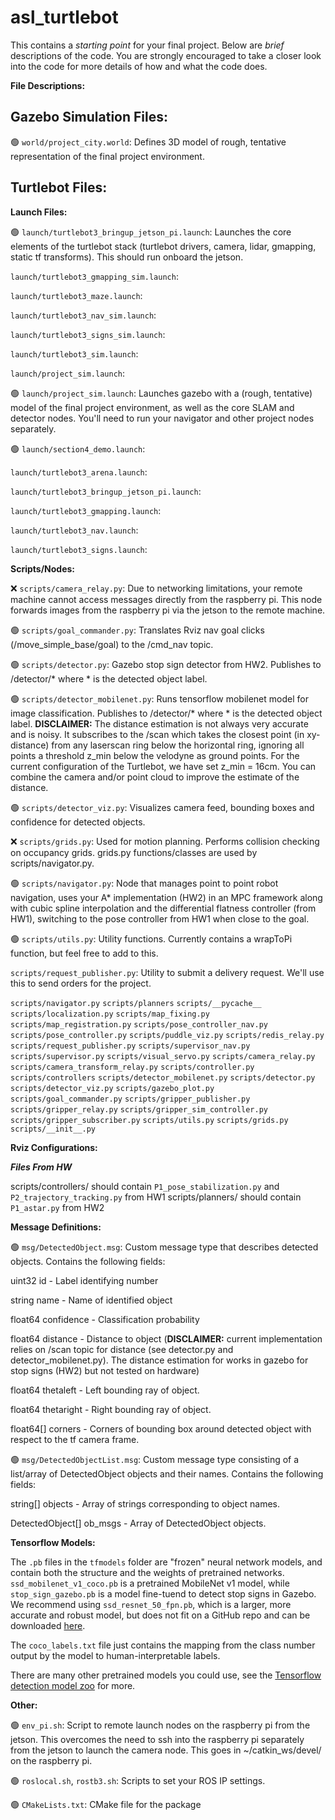 # asl_turtlebot

This contains a _starting point_ for your final project. Below are _brief_
descriptions of the code. You are strongly encouraged to take a closer look into
the code for more details of how and what the code does.

**File Descriptions:**

**Gazebo Simulation Files:**
----------------------

&#128994; `world/project_city.world`: Defines 3D model of rough, tentative
representation of the final project environment.

**Turtlebot Files:**
----------------------
**Launch Files:**

&#128994; `launch/turtlebot3_bringup_jetson_pi.launch`: Launches the core elements of the
turtlebot stack (turtlebot drivers, camera, lidar, gmapping, static tf
transforms). This should run onboard the jetson.

`launch/turtlebot3_gmapping_sim.launch`:

`launch/turtlebot3_maze.launch`:

`launch/turtlebot3_nav_sim.launch`:

`launch/turtlebot3_signs_sim.launch`:

`launch/turtlebot3_sim.launch`:

`launch/project_sim.launch`:

&#128994; `launch/project_sim.launch`: Launches gazebo with a (rough, tentative)
model of the final project environment, as well as the core SLAM and detector
nodes. You'll need to run your navigator and other project nodes separately.

&#128994; `launch/section4_demo.launch`:

`launch/turtlebot3_arena.launch`:

`launch/turtlebot3_bringup_jetson_pi.launch`:

`launch/turtlebot3_gmapping.launch`:

`launch/turtlebot3_nav.launch`:

`launch/turtlebot3_signs.launch`:

**Scripts/Nodes:**

&#10060; `scripts/camera_relay.py`: Due to networking limitations, your remote
machine cannot access messages directly from the raspberry pi. This node
forwards images from the raspberry pi via the jetson to the remote machine.

&#128994; `scripts/goal_commander.py`: Translates Rviz nav goal clicks
(/move_simple_base/goal) to the /cmd_nav topic.

&#128994; `scripts/detector.py`: Gazebo stop sign detector from HW2. Publishes to
/detector/* where * is the detected object label.

&#128994; `scripts/detector_mobilenet.py`: Runs tensorflow mobilenet model for image
classification. Publishes to /detector/* where * is the detected object label.
**DISCLAIMER:** The distance estimation is not always very accurate and is
noisy. It subscribes to the /scan which takes the closest point (in xy-distance)
from any laserscan ring below the horizontal ring, ignoring all points a
threshold z_min below the velodyne as ground points. For the current
configuration of the Turtlebot, we have set z_min = 16cm. You can combine the
camera and/or point cloud to improve the estimate of the distance.

&#128994; `scripts/detector_viz.py`: Visualizes camera feed, bounding boxes and
confidence for detected objects.

&#10060; `scripts/grids.py`: Used for motion planning. Performs collision checking on
occupancy grids. grids.py functions/classes are used by scripts/navigator.py.

&#128994; `scripts/navigator.py`: Node that manages point to point robot navigation, uses
your A\* implementation (HW2) in an MPC framework along with cubic spline
interpolation and the differential flatness controller (from HW1), switching to
the pose controller from HW1 when close to the goal.

&#128994; `scripts/utils.py`: Utility functions. Currently contains a wrapToPi function,
but feel free to add to this.

`scripts/request_publisher.py`: Utility to submit a delivery request. We'll use
this to send orders for the project.

`scripts/navigator.py`
`scripts/planners`
`scripts/__pycache__`
`scripts/localization.py`
`scripts/map_fixing.py`
`scripts/map_registration.py`
`scripts/pose_controller_nav.py`
`scripts/pose_controller.py`
`scripts/puddle_viz.py`
`scripts/redis_relay.py`
`scripts/request_publisher.py`
`scripts/supervisor_nav.py`
`scripts/supervisor.py`
`scripts/visual_servo.py`
`scripts/camera_relay.py`
`scripts/camera_transform_relay.py`
`scripts/controller.py`
`scripts/controllers`
`scripts/detector_mobilenet.py`
`scripts/detector.py`
`scripts/detector_viz.py`
`scripts/gazebo_plot.py`
`scripts/goal_commander.py`
`scripts/gripper_publisher.py`
`scripts/gripper_relay.py`
`scripts/gripper_sim_controller.py`
`scripts/gripper_subscriber.py`
`scripts/utils.py`
`scripts/grids.py`
`scripts/__init__.py`

**Rviz Configurations:**

***Files From HW***

scripts/controllers/ should contain `P1_pose_stabilization.py` and
`P2_trajectory_tracking.py` from HW1 scripts/planners/ should contain
`P1_astar.py` from HW2


**Message Definitions:**

&#128994; `msg/DetectedObject.msg`: Custom message type that describes detected objects.
Contains the following fields:

uint32 id - Label identifying number

string name - Name of identified object

float64 confidence - Classification probability

float64 distance - Distance to object (**DISCLAIMER:** current implementation
relies on /scan topic for distance (see detector.py and detector_mobilenet.py).
The distance estimation for works in gazebo for stop signs (HW2) but not tested
on hardware)

float64 thetaleft - Left bounding ray of object.

float64 thetaright - Right bounding ray of object.

float64[] corners - Corners of bounding box around detected object with respect
to the tf camera frame.

&#128994; `msg/DetectedObjectList.msg`: Custom message type consisting of a
list/array of DetectedObject objects and their names. Contains the following
fields:

string[] objects - Array of strings corresponding to object names.

DetectedObject[] ob_msgs - Array of DetectedObject objects.


**Tensorflow Models:**

The `.pb` files in the `tfmodels` folder are "frozen" neural network models, and
contain both the structure and the weights of pretrained networks.
`ssd_mobilenet_v1_coco.pb` is a pretrained MobileNet v1 model, while
`stop_sign_gazebo.pb` is a model fine-tuend to detect stop signs in Gazebo. We
recommend using `ssd_resnet_50_fpn.pb`, which is a larger, more accurate and
robust model, but does not fit on a GitHub repo and can be downloaded
[here](https://stanford.app.box.com/s/vszjfhwkjb203qbwhzoirn3uzt5r16lv).

The `coco_labels.txt` file just contains the mapping from the class number
output by the model to human-interpretable labels.

There are many other pretrained models you could use, see the [Tensorflow
detection model
zoo](https://github.com/tensorflow/models/blob/master/research/object_detection/g3doc/detection_model_zoo.md)
for more.


**Other:**

&#128994; `env_pi.sh`: Script to remote launch nodes on the raspberry pi from the jetson.
This overcomes the need to ssh into the raspberry pi separately from the jetson
to launch the camera node. This goes in ~/catkin_ws/devel/ on the raspberry pi.

&#128994; `roslocal.sh`, `rostb3.sh`: Scripts to set your ROS IP settings.

&#128994; `CMakeLists.txt`: CMake file for the package
